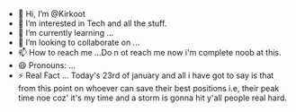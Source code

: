 - 👋 Hi, I’m @Kirkoot 
- 👀 I’m interested in Tech and all the stuff.
- 🌱 I’m currently learning ...
- 💞️ I’m looking to collaborate on ...
- 📫 How to reach me ...Do n ot reach me now i'm complete noob at this.
- 😄 Pronouns: ...
- ⚡ Real Fact ...
Today's 23rd of january and all i have got to say is that from this point on whoever can save their best positions i.e, their peak time noe coz' it's my time and a storm is gonna hit y'all people real hard.
<!---
Kirkoot/Kirkoot is a ✨ special ✨ repository because its `README.md` (this file) appears on your GitHub profile.
You can click the Preview link to take a look at your changes.
--->
